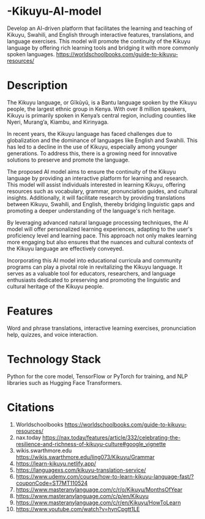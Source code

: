 # -Kikuyu-AI-model
Develop an AI-driven platform that facilitates the learning and teaching of Kikuyu, Swahili, and English through interactive features, translations, and language exercises. This model will promote the continuity of the Kikuyu language by offering rich learning tools and bridging it with more commonly spoken languages. https://worldschoolbooks.com/guide-to-kikuyu-resources/ 

# Description
The Kikuyu language, or Gĩkũyũ, is a Bantu language spoken by the Kikuyu people, the largest ethnic group in Kenya. With over 8 million speakers, Kikuyu is primarily spoken in Kenya’s central region, including counties like Nyeri, Murang’a, Kiambu, and Kirinyaga. 

In recent years, the Kikuyu language has faced challenges due to globalization and the dominance of languages like English and Swahili. This has led to a decline in the use of Kikuyu, especially among younger generations. To address this, there is a growing need for innovative solutions to preserve and promote the language.

The proposed AI model aims to ensure the continuity of the Kikuyu language by providing an interactive platform for learning and research. This model will assist individuals interested in learning Kikuyu, offering resources such as vocabulary, grammar, pronunciation guides, and cultural insights. Additionally, it will facilitate research by providing translations between Kikuyu, Swahili, and English, thereby bridging linguistic gaps and promoting a deeper understanding of the language's rich heritage.

By leveraging advanced natural language processing techniques, the AI model will offer personalized learning experiences, adapting to the user's proficiency level and learning pace. This approach not only makes learning more engaging but also ensures that the nuances and cultural contexts of the Kikuyu language are effectively conveyed.

Incorporating this AI model into educational curricula and community programs can play a pivotal role in revitalizing the Kikuyu language. It serves as a valuable tool for educators, researchers, and language enthusiasts dedicated to preserving and promoting the linguistic and cultural heritage of the Kikuyu people.

# Features 
Word and phrase translations, interactive learning exercises, pronunciation help, quizzes, and voice interaction.

# Technology Stack 
Python for the core model, TensorFlow or PyTorch for training, and NLP libraries such as Hugging Face Transformers.

# Citations
1. Worldschoolbooks
   https://worldschoolbooks.com/guide-to-kikuyu-resources/
2. nax.today
   https://nax.today/features/article/332/celebrating-the-resilience-and-richness-of-kikuyu-culture#google_vignette
3. wikis.swarthmore.edu
   https://wikis.swarthmore.edu/ling073/Kikuyu/Grammar
4. https://learn-kikuyu.netlify.app/
5. https://languagexs.com/kikuyu-translation-service/
6. https://www.udemy.com/course/how-to-learn-kikuyu-language-fast/?couponCode=ST7MT110524
7. https://www.masteranylanguage.com/c/r/o/Kikuyu/MonthsOfYear
8. https://www.masteranylanguage.com/c/p/en/Kikuyu
9. https://www.masteranylanguage.com/c/r/en/Kikuyu/HowToLearn
10. https://www.youtube.com/watch?v=hynCpgtt1LE
    



